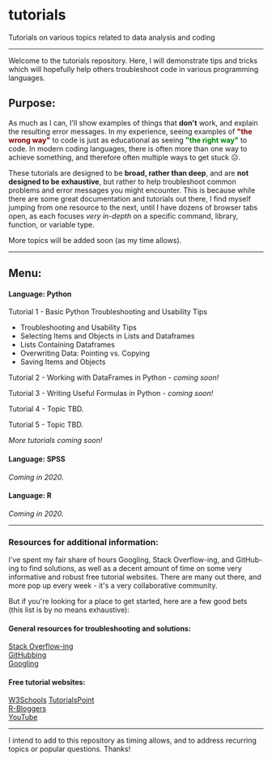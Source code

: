 # tutorials
Tutorials on various topics related to data analysis and coding

___

Welcome to the tutorials repository.  Here, I will demonstrate tips and tricks which will hopefully help others troubleshoot code in various programming languages.

## Purpose:

As much as I can, I'll show examples of things that __don't__ work, and explain the resulting error messages. In my experience, seeing examples of __<font color='maroon'>"the wrong way"</font>__ to code is just as educational as seeing __<font color='green'>"the right way"</font>__ to code.  In modern coding languages, there is often more than one way to achieve something, and therefore often multiple ways to get stuck ☹.  

These tutorials are designed to be __broad, rather than deep__, and are __not designed to be exhaustive__, but rather to help troubleshoot common problems and error messages you might encounter.  This is because while there are some great documentation and tutorials out there, I find myself jumping from one resource to the next, until I have dozens of browser tabs open, as each focuses _very in-depth_ on a specific command, library, function, or variable type.

More topics will be added soon (as my time allows).    



___

## Menu:  

#### Language: Python  

Tutorial 1 - Basic Python Troubleshooting and Usability Tips
- Troubleshooting and Usability Tips
- Selecting Items and Objects in Lists and Dataframes
- Lists Containing Dataframes
- Overwriting Data: Pointing vs. Copying
- Saving Items and Objects


Tutorial 2 - Working with DataFrames in Python - _coming soon!_  

Tutorial 3 - Writing Useful Formulas in Python - _coming soon!_  

Tutorial 4 - Topic TBD.  

Tutorial 5 - Topic TBD.  

_More tutorials coming soon!_  



#### Language: SPSS 

_Coming in 2020._  



#### Language: R  

_Coming in 2020._  


___

### Resources for additional information:

I've spent my fair share of hours Googling, Stack Overflow-ing, and GitHub-ing to find solutions, as well as a decent amount of time on some very informative and robust free tutorial websites.  There are many out there, and more pop up every week - it's a very collaborative community.  

But if you're looking for a place to get started, here are a few good bets (this list is by no means exhaustive): 

#### General resources for troubleshooting and solutions:

[Stack Overflow-ing](https://stackoverflow.com/)  
[GitHubbing](https://github.com/)  
[Googling](https://www.google.com)  

#### Free tutorial websites:

[W3Schools](https://www.w3schools.com/)  [TutorialsPoint](https://www.tutorialspoint.com/python/index.htm)  
[R-Bloggers](https://www.r-bloggers.com/)  
[YouTube](https://www.youtube.com/)   


___

I intend to add to this repository as timing allows, and to address recurring topics or popular questions. Thanks!  



